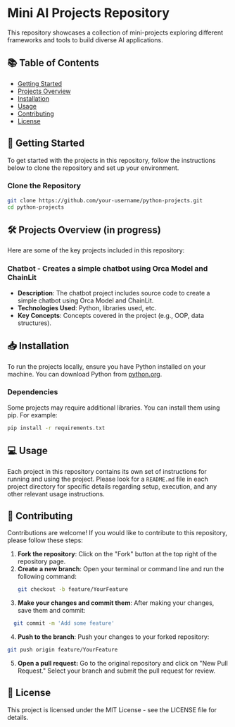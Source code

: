 # Mini AI Projects Repository

This repository showcases a collection of mini-projects exploring different frameworks and tools to build diverse AI applications. 

## 📚 Table of Contents
- [Getting Started](#getting-started)
- [Projects Overview](#projects-overview)
- [Installation](#installation)
- [Usage](#usage)
- [Contributing](#contributing)
- [License](#license)

## 🚀 Getting Started
To get started with the projects in this repository, follow the instructions below to clone the repository and set up your environment.

### Clone the Repository
```bash
git clone https://github.com/your-username/python-projects.git
cd python-projects
```

## 🛠️ Projects Overview (in progress)
Here are some of the key projects included in this repository:

### Chatbot - Creates a simple chatbot using Orca Model and ChainLit
- **Description**: The chatbot project includes source code to create a simple chatbot using Orca Model and ChainLit.
- **Technologies Used**: Python, libraries used, etc.
- **Key Concepts**: Concepts covered in the project (e.g., OOP, data structures).

## 📥 Installation
To run the projects locally, ensure you have Python installed on your machine. You can download Python from [python.org](https://www.python.org/downloads/).

### Dependencies
Some projects may require additional libraries. You can install them using pip. For example:
```bash
pip install -r requirements.txt
```

## 💻 Usage
Each project in this repository contains its own set of instructions for running and using the project. Please look for a `README.md` file in each project directory for specific details regarding setup, execution, and any other relevant usage instructions.

## 🤝 Contributing
Contributions are welcome! If you would like to contribute to this repository, please follow these steps:
1. **Fork the repository**: Click on the "Fork" button at the top right of the repository page.
2. **Create a new branch**: Open your terminal or command line and run the following command:
   ```bash
   git checkout -b feature/YourFeature
   ```
3. **Make your changes and commit them**: After making your changes, save them and commit:
  ```bash
    git commit -m 'Add some feature'
  ```
4. **Push to the branch**: Push your changes to your forked repository:
  ```bash
  git push origin feature/YourFeature
  ```
5. **Open a pull request:** Go to the original repository and click on "New Pull Request." Select your branch and submit the pull request for review.

## 📄 License
This project is licensed under the MIT License - see the LICENSE file for details.

